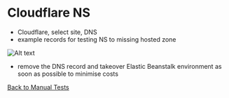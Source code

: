 # Cloudflare NS
* Cloudflare, select site, DNS
* example records for testing NS to missing hosted zone

![Alt text](images/cloudflare-ns.png?raw=true "Example DNS record")

* remove the DNS record and takeover Elastic Beanstalk environment as soon as possible to minimise costs

[Back to Manual Tests](../manual-tests.md)